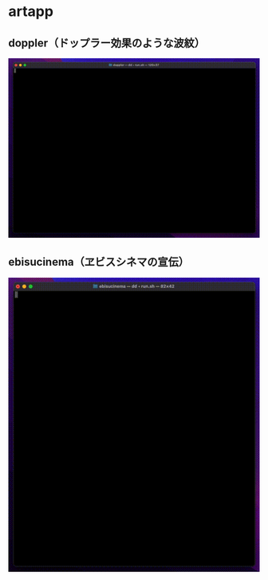 # artapp

## doppler（ドップラー効果のような波紋）
![デモ画像](./doppler/figure/doppler.gif)

## ebisucinema（ヱビスシネマの宣伝）

![デモ画像](./ebisucinema/figure/ebisucinema.gif)
